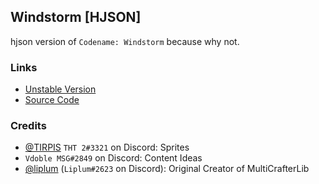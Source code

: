 ## Windstorm [HJSON]

hjson version of `Codename: Windstorm` because why not.

### Links

- [Unstable Version](https://github.com/driftheque/WindstormHJSON/actions)
- [Source Code](https://github.com/driftheque/WindstormHJSON/archive/refs/heads/main.zip)

### Credits
- [@TIRPIS](https://github.com/tirpis) `THT 2#3321` on Discord: Sprites
- `Vdoble MSG#2849` on Discord: Content Ideas
- [@liplum](https://github.com/liplum) (`Liplum#2623` on Discord): Original Creator of MultiCrafterLib
